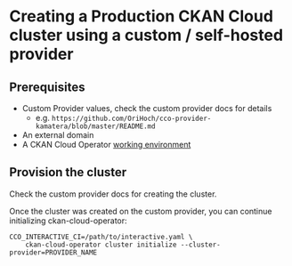 # Creating a Production CKAN Cloud cluster using a custom / self-hosted provider

## Prerequisites

* Custom Provider values, check the custom provider docs for details
    * e.g. `https://github.com/OriHoch/cco-provider-kamatera/blob/master/README.md`
* An external domain
* A CKAN Cloud Operator [working environment](./WORKING-ENVIRONMENT.md)

## Provision the cluster

Check the custom provider docs for creating the cluster.

Once the cluster was created on the custom provider, you can continue initializing ckan-cloud-operator: 

```
CCO_INTERACTIVE_CI=/path/to/interactive.yaml \
    ckan-cloud-operator cluster initialize --cluster-provider=PROVIDER_NAME
```
